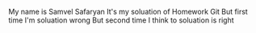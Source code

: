 My name is Samvel Safaryan
It's my soluation of Homework Git
But first time I'm soluation wrong
But second time I think to soluation is right
